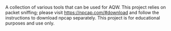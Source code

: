 A collection of various tools that can be used for AQW. This project relies on packet sniffing; please visit https://npcap.com/#download and follow the instructions to download npcap separately. This project is for educational purposes and use only.
